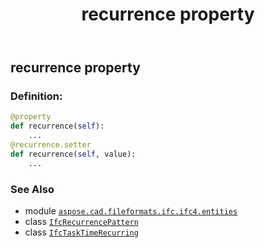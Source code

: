 ﻿---
title: recurrence property
second_title: Aspose.CAD for Python via .NET API References
description: 
type: docs
weight: 190
url: /python-net/aspose.cad.fileformats.ifc.ifc4.entities/ifctasktimerecurring/recurrence/
is_root: false
---

## recurrence property

### Definition:
```python
@property
def recurrence(self):
    ...
@recurrence.setter
def recurrence(self, value):
    ...
```

### See Also
* module [`aspose.cad.fileformats.ifc.ifc4.entities`](../../)
* class [`IfcRecurrencePattern`](/cad/python-net/aspose.cad.fileformats.ifc.ifc4.entities/ifcrecurrencepattern)
* class [`IfcTaskTimeRecurring`](/cad/python-net/aspose.cad.fileformats.ifc.ifc4.entities/ifctasktimerecurring)
